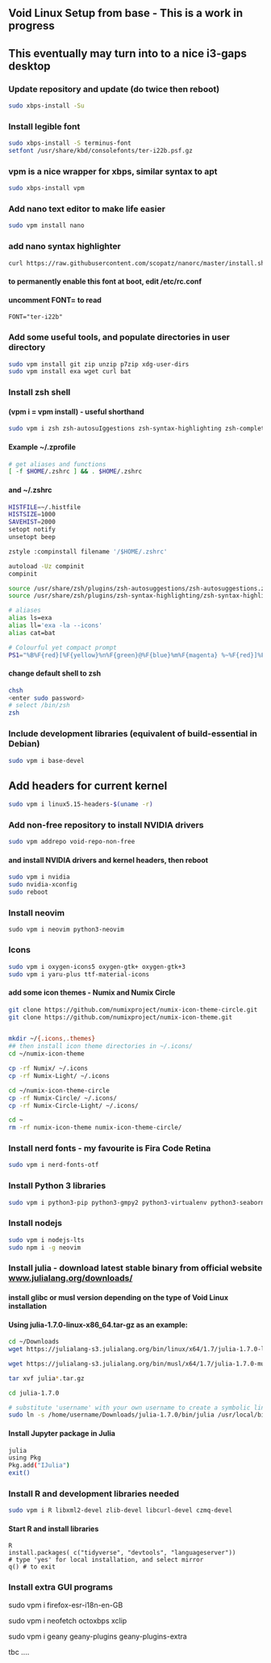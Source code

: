 ## Void Linux Setup from base - This is a work in progress
## This eventually may turn into to a nice i3-gaps desktop
### Update repository and update (do twice then reboot)
```sh
sudo xbps-install -Su
```
### Install legible font
```sh
sudo xbps-install -S terminus-font
setfont /usr/share/kbd/consolefonts/ter-i22b.psf.gz
```
### vpm is a nice wrapper for xbps, similar syntax to apt
```sh
sudo xbps-install vpm
```
### Add nano text editor to make life easier
```sh
sudo vpm install nano
```
### add nano syntax highlighter
```sh
curl https://raw.githubusercontent.com/scopatz/nanorc/master/install.sh | sh
```
#### to permanently enable this font at boot, edit /etc/rc.conf
#### uncomment FONT= to read
```
FONT="ter-i22b"
```
### Add some useful tools, and populate directories in user directory 
```sh
sudo vpm install git zip unzip p7zip xdg-user-dirs
sudo vpm install exa wget curl bat
```
### Install zsh shell
#### (vpm i = vpm install) - useful shorthand
```sh
sudo vpm i zsh zsh-autosuIggestions zsh-syntax-highlighting zsh-completions
```
#### Example ~/.zprofile
```sh
# get aliases and functions
[ -f $HOME/.zshrc ] && . $HOME/.zshrc
```
#### and ~/.zshrc
```sh
HISTFILE=~/.histfile
HISTSIZE=1000
SAVEHIST=2000
setopt notify
unsetopt beep

zstyle :compinstall filename '/$HOME/.zshrc'

autoload -Uz compinit
compinit

source /usr/share/zsh/plugins/zsh-autosuggestions/zsh-autosuggestions.zsh
source /usr/share/zsh/plugins/zsh-syntax-highlighting/zsh-syntax-highlighting.zsh

# aliases
alias ls=exa
alias ll='exa -la --icons'
alias cat=bat

# Colourful yet compact prompt
PS1="%B%F{red}[%F{yellow}%n%F{green}@%F{blue}%m%F{magenta} %~%F{red}]%F{white} %b"
```
#### change default shell to zsh
```sh
chsh
<enter sudo password>
# select /bin/zsh
zsh
```
### Include development libraries (equivalent of build-essential in Debian)
```sh
sudo vpm i base-devel
```
## Add headers for current kernel
```sh
sudo vpm i linux5.15-headers-$(uname -r)
```
### Add non-free repository to install NVIDIA drivers
```sh
sudo vpm addrepo void-repo-non-free 
```
#### and install NVIDIA drivers and kernel headers, then reboot
```sh
sudo vpm i nvidia
sudo nvidia-xconfig
sudo reboot
```
### Install neovim
```
sudo vpm i neovim python3-neovim
```
### Icons
```sh
sudo vpm i oxygen-icons5 oxygen-gtk+ oxygen-gtk+3
sudo vpm i yaru-plus ttf-material-icons
```
#### add some icon themes - Numix and Numix Circle
```sh
git clone https://github.com/numixproject/numix-icon-theme-circle.git
git clone https://github.com/numixproject/numix-icon-theme.git


mkdir ~/{.icons,.themes}
## then install icon theme directories in ~/.icons/
cd ~/numix-icon-theme

cp -rf Numix/ ~/.icons
cp -rf Numix-Light/ ~/.icons

cd ~/numix-icon-theme-circle
cp -rf Numix-Circle/ ~/.icons/
cp -rf Numix-Circle-Light/ ~/.icons/

cd ~
rm -rf numix-icon-theme numix-icon-theme-circle/
```
### Install nerd fonts - my favourite is Fira Code Retina
```sh
sudo vpm i nerd-fonts-otf
```
### Install Python 3 libraries
```sh
sudo vpm i python3-pip python3-gmpy2 python3-virtualenv python3-seaborn python3-scikit-learn python3-jupyter python3-sympy
```
### Install nodejs
```sh
sudo vpm i nodejs-lts
sudo npm i -g neovim
```
### Install julia - download latest stable binary from official website www.julialang.org/downloads/

#### install glibc or musl version depending on the type of Void Linux installation
#### Using julia-1.7.0-linux-x86_64.tar-gz as an example:
```sh
cd ~/Downloads
wget https://julialang-s3.julialang.org/bin/linux/x64/1.7/julia-1.7.0-linux-x86_64.tar.gz # for glibc, or

wget https://julialang-s3.julialang.org/bin/musl/x64/1.7/julia-1.7.0-musl-x86_64.tar.gz # for musl

tar xvf julia*.tar.gz

cd julia-1.7.0

# substitute 'username' with your own username to create a symbolic link
sudo ln -s /home/username/Downloads/julia-1.7.0/bin/julia /usr/local/bin/julia
```
#### Install Jupyter package in Julia
```sh
julia
using Pkg
Pkg.add("IJulia")
exit()
```
### Install R and development libraries needed
```sh
sudo vpm i R libxml2-devel zlib-devel libcurl-devel czmq-devel
```
#### Start R and install libraries
```
R
install.packages( c("tidyverse", "devtools", "languageserver"))
# type 'yes' for local installation, and select mirror
q() # to exit
```
### Install extra GUI programs

sudo vpm i firefox-esr-i18n-en-GB 

sudo vpm i neofetch octoxbps xclip

sudo vpm i geany geany-plugins geany-plugins-extra

tbc ....

